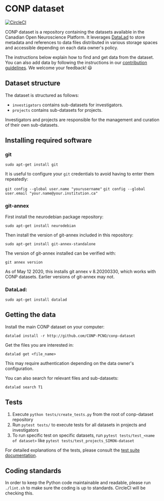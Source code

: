 # CONP dataset

[![CircleCI](https://circleci.com/gh/CONP-PCNO/conp-dataset.svg?style=shield)](https://circleci.com/gh/CONP-PCNO/conp-dataset)

CONP dataset is a repository containing the datasets available in the
Canadian Open Neuroscience Platform. It leverages
[DataLad](http://datalad.org) to store metadata and references to
data files distributed in various storage spaces and accessible depending on each data owner's
policy.

The instructions below explain how to find and get data from the dataset.
You can also add data by following the instructions in our [contribution
guidelines](https://github.com/CONP-PCNO/conp-dataset/blob/master/.github/CONTRIBUTING.md).
We welcome your feedback! :smiley:

## Dataset structure

The dataset is structured as follows:

- `investigators` contains sub-datasets for investigators.
- `projects` contains sub-datasets for projects.

Investigators and projects are responsible for the management and curation
of their own sub-datasets.

## Installing required software

### git

`sudo apt-get install git`

It is useful to configure your `git` credentials to avoid having to enter them repeatedly:

`git config --global user.name "yourusername"`
`git config --global user.email "your.name@your.institution.ca"`

### git-annex

First install the neurodebian package repository:

`sudo apt-get install neurodebian`

Then install the version of git-annex included in this repository:

`sudo apt-get install git-annex-standalone`

The version of git-annex installed can be verified with:

`git annex version`

As of May 12 2020, this installs git annex v 8.20200330, which works with CONP datasets. Earlier versions of git-annex may not.

### DataLad:

`sudo apt-get install datalad`

## Getting the data

Install the main CONP dataset on your computer:

```console
datalad install -r http://github.com/CONP-PCNO/conp-dataset
```

Get the files you are interested in:

```console
datalad get <file_name>
```

This may require authentication depending on the data owner's configuration.

You can also search for relevant files and sub-datasets:

```console
datalad search T1
```

## Tests

1. Execute `python tests/create_tests.py` from the root of conp-dataset repository
2. Run `pytest tests/` to execute tests for all datasets in projects and investigators
3. To run specific test on specific datasets, run `pytest tests/test_<name of dataset>` like
   `pytest tests/test_projects_SIMON-dataset`

For detailed explanations of the tests, please consult the [test suite documentation](https://github.com/CONP-PCNO/conp-dataset/blob/master/tests/README.md).

## Coding standards

In order to keep the Python code maintainable and readable, please run `./lint.sh` to make sure the coding is up to standards. CircleCI will be checking this.

